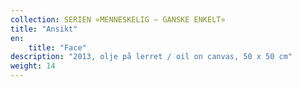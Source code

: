 ```yaml
---
collection: SERIEN «MENNESKELIG – GANSKE ENKELT»
title: "Ansikt"
en:
    title: "Face"
description: "2013, olje på lerret / oil on canvas, 50 x 50 cm"
weight: 14
---
```


